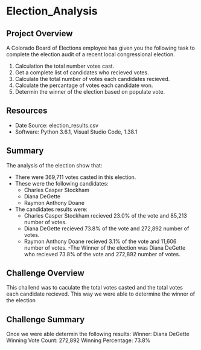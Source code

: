 # Election_Analysis

## Project Overview
A Colorado Board of Elections employee has given you the following task to complete the election audit of a recent local congressional election.

1. Calculation the total number votes cast.
2. Get a complete list of candidates who recieved votes.
3. Calculate the total number of votes each candidates recieved.
4. Calculate the percantage of votes each candidate won.
5. Determin the winner of the election based on populate vote.

## Resources
- Date Source: election_results.csv
- Software: Python 3.6.1, Visual Studio Code, 1.38.1

## Summary
The analysis of the election show that:
- There were 369,711 votes casted in this election.
- These were the following candidates:
    - Charles Casper Stockham
    - Diana DeGette
    - Raymon Anthony Doane
- The candidates results were:
    - Charles Casper Stockham recieved 23.0% of the vote and 85,213 number of votes.
    - Diana DeGette recieved 73.8% of the vote and 272,892 number of votes.
    - Raymon Anthony Doane recieved 3.1% of the vote and 11,606 number of votes.
-The Winner of the election was Diana DeGette who recieved 73.8% of the vote and 272,892 number of votes.

## Challenge Overview
This challend was to caculate the total votes casted and the total votes each candidate recieved. This way we were able to determine the winner of the election
## Challenge Summary
Once we were able determin the following results:
Winner: Diana DeGette
Winning Vote Count: 272,892
Winning Percentage: 73.8%
